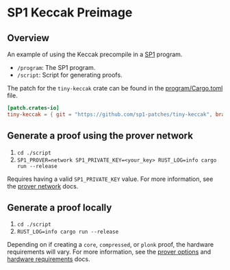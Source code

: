 # SP1 Keccak Preimage

## Overview

An example of using the Keccak precompile in a [SP1](https://github.com/succinctlabs/sp1) program.

- `/program`: The SP1 program.
- `/script`: Script for generating proofs.

The patch for the `tiny-keccak` crate can be found in the [program/Cargo.toml](./program/Cargo.toml) file.

```toml
[patch.crates-io]
tiny-keccak = { git = "https://github.com/sp1-patches/tiny-keccak", branch = "patch-v2.0.2" }
```

## Generate a proof using the prover network

1. `cd ./script`
2. `SP1_PROVER=network SP1_PRIVATE_KEY=<your_key> RUST_LOG=info cargo run --release`

Requires having a valid `SP1_PRIVATE_KEY` value. For more information, see the [prover
network](https://docs.succinct.xyz/prover-network/setup.html) docs.

## Generate a proof locally

1. `cd ./script`
2. `RUST_LOG=info cargo run --release`

Depending on if creating a `core`, `compressed`, or `plonk` proof, the hardware requirements will
vary. For more information, see the [prover
options](https://github.com/succinctlabs/sp1/blob/dev/book/generating-proofs/prover-options.md) and
[hardware
requirements](https://github.com/succinctlabs/sp1/blob/dev/book/getting-started/hardware-requirements.md)
docs.
